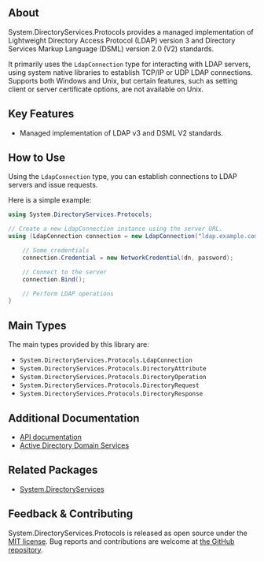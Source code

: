 ## About

<!-- A description of the package and where one can find more documentation -->

System.DirectoryServices.Protocols provides a managed implementation of Lightweight Directory Access Protocol (LDAP) version 3 and Directory Services Markup Language (DSML) version 2.0 (V2) standards.

It primarily uses the `LdapConnection` type for interacting with LDAP servers, using system native libraries to establish TCP/IP or UDP LDAP connections.
Supports both Windows and Unix, but certain features, such as setting client or server certificate options, are not available on Unix.

## Key Features

<!-- The key features of this package -->

* Managed implementation of LDAP v3 and DSML V2 standards.

## How to Use

<!-- A compelling example on how to use this package with code, as well as any specific guidelines for when to use the package -->

Using the `LdapConnection` type, you can establish connections to LDAP servers and issue requests.

Here is a simple example:

```csharp
using System.DirectoryServices.Protocols;

// Create a new LdapConnection instance using the server URL.
using (LdapConnection connection = new LdapConnection("ldap.example.com")) {

    // Some credentials
    connection.Credential = new NetworkCredential(dn, password);

    // Connect to the server
    connection.Bind();

    // Perform LDAP operations
}
```

## Main Types

<!-- The main types provided in this library -->

The main types provided by this library are:

* `System.DirectoryServices.Protocols.LdapConnection`
* `System.DirectoryServices.Protocols.DirectoryAttribute`
* `System.DirectoryServices.Protocols.DirectoryOperation`
* `System.DirectoryServices.Protocols.DirectoryRequest`
* `System.DirectoryServices.Protocols.DirectoryResponse`

## Additional Documentation

<!-- Links to further documentation. Remove conceptual documentation if not available for the library. -->

* [API documentation](https://learn.microsoft.com/dotnet/api/system.directoryservices.protocols)
* [Active Directory Domain Services](https://learn.microsoft.com/windows/win32/ad/active-directory-domain-services)

## Related Packages

<!-- The related packages associated with this package -->

* [System.DirectoryServices](https://www.nuget.org/packages/System.DirectoryServices/)

## Feedback & Contributing

<!-- How to provide feedback on this package and contribute to it -->

System.DirectoryServices.Protocols is released as open source under the [MIT license](https://licenses.nuget.org/MIT). Bug reports and contributions are welcome at [the GitHub repository](https://github.com/dotnet/runtime).
